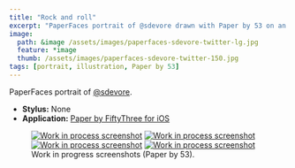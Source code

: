 ```yaml
---
title: "Rock and roll"
excerpt: "PaperFaces portrait of @sdevore drawn with Paper by 53 on an iPad."
image: 
  path: &image /assets/images/paperfaces-sdevore-twitter-lg.jpg 
  feature: *image
  thumb: /assets/images/paperfaces-sdevore-twitter-150.jpg
tags: [portrait, illustration, Paper by 53]
---
```


PaperFaces portrait of <a href="http://twitter.com/sdevore">@sdevore</a>.

* **Stylus:** None
* **Application:** [Paper by FiftyThree for iOS](http://www.fiftythree.com/paper)

<figure class="half">
	<a href="{{ site.url }}/assets/images/paperfaces-sdevore-process-1-lg.jpg"><img src="{{ site.url }}/assets/images/paperfaces-sdevore-process-1-600.jpg" alt="Work in process screenshot"></a>
	<a href="{{ site.url }}/assets/images/paperfaces-sdevore-process-2-lg.jpg"><img src="{{ site.url }}/assets/images/paperfaces-sdevore-process-2-600.jpg" alt="Work in process screenshot"></a>
	<a href="{{ site.url }}/assets/images/paperfaces-sdevore-process-3-lg.jpg"><img src="{{ site.url }}/assets/images/paperfaces-sdevore-process-3-600.jpg" alt="Work in process screenshot"></a>
	<a href="{{ site.url }}/assets/images/paperfaces-sdevore-process-4-lg.jpg"><img src="{{ site.url }}/assets/images/paperfaces-sdevore-process-4-600.jpg" alt="Work in process screenshot"></a>
	<figcaption>Work in progress screenshots (Paper by 53).</figcaption>
</figure>